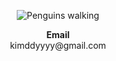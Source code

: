 <p align="center">
  <img src="https://github.com/kimddyyyy/gif/assets/174196647/0fee806c-fbd7-453c-8619-535c086e4265" alt="Penguins walking" />
  <br>
</p>

<p align="center">
  <Strong>Email</Strong><br>kimddyyyy@gmail.com<br>
</p>
<br>

